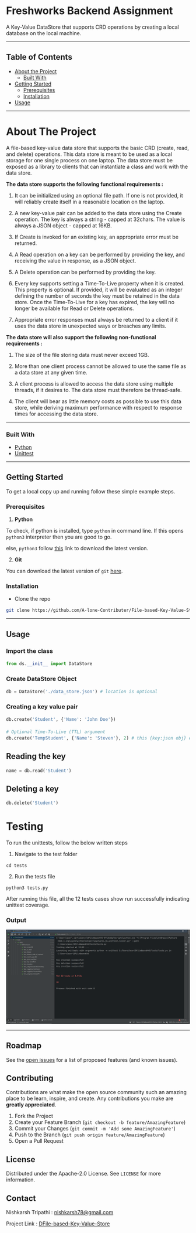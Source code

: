 # Freshworks Backend Assignment

A Key-Value DataStore that supports CRD operations by creating a local database on the local machine.

<hr>

<!-- TABLE OF CONTENTS -->
## Table of Contents

* [About the Project](#about-the-project)
  * [Built With](#built-with)
* [Getting Started](#getting-started)
  * [Prerequisites](#prerequisites)
  * [Installation](#installation)
* [Usage](#usage)

<hr>

<!-- ABOUT THE PROJECT -->
# About The Project

A file-based key-value data store that supports the basic CRD  (create, read, and delete)
operations. This data store is meant to be used as a local storage for one single process on one
laptop. The data store must be exposed as a library to clients that can instantiate a class and work
with the data store.


**The data store supports the following functional requirements :**

1. It can be initialized using an optional file path. If one is not provided, it will reliably
create itself in a reasonable location on the laptop.

2. A new key-value pair can be added to the data store using the Create operation. The key
is always a string - capped at 32chars. The value is always a JSON object - capped at
16KB.

3. If Create is invoked for an existing key, an appropriate error must be returned.

4. A Read operation on a key can be performed by providing the key, and receiving the
value in response, as a JSON object.

5. A Delete operation can be performed by providing the key.

6. Every key supports setting a Time-To-Live property when it is created. This property is
optional. If provided, it will be evaluated as an integer defining the number of seconds
the key must be retained in the data store. Once the Time-To-Live for a key has expired,
the key will no longer be available for Read or Delete operations.

7. Appropriate error responses must always be returned to a client if it uses the data store in
unexpected ways or breaches any limits.



**The data store will also support the following non-functional requirements :**

1. The size of the file storing data must never exceed 1GB.

2. More than one client process cannot be allowed to use the same file as a data store at any
given time.

3. A client process is allowed to access the data store using multiple threads, if it desires to.
The data store must therefore be thread-safe.

4. The client will bear as little memory costs as possible to use this data store, while
deriving maximum performance with respect to response times for accessing the data
store.

<hr>

### Built With
* [Python](https://www.python.org/)
* [Unittest](https://docs.python.org/3/library/unittest.html)

<hr>

<!-- GETTING STARTED -->
## Getting Started

To get a local copy up and running follow these simple example steps.

### Prerequisites

1. **Python**

To check, if python is installed, type <code>python</code> in command line. If this opens <code>python3</code> interpreter then you are good to go. 

else, <code>python3</code> follow [this](https://www.python.org/downloads/) link to download the latest version.

2. **Git**

You can download the latest version of <code>git</code> [here](https://git-scm.com/downloads).

### Installation

* Clone the repo

```sh
git clone https://github.com/A-lone-Contributer/File-based-Key-Value-Store.git
```

<hr>

<!-- USAGE EXAMPLES -->
## Usage

### Import the class
```python
from ds.__init__ import DataStore
```

### Create DataStore Object 
```python
db = DataStore('./data_store.json') # location is optional
```

### Creating a key value pair

```python
db.create('Student', {'Name': 'John Doe'})

# Optional Time-To-Live (TTL) argument 
db.create('TempStudent', {'Name': 'Steven'}, 2) # this {key:json obj} expires in 2 seconds
```

## Reading the key 
```python
name = db.read('Student')
```

## Deleting a key
```python
db.delete('Student')
```



# Testing

To run the unittests, follow the below written steps

1. Navigate to the test folder
```shell
cd tests
```

2. Run the tests file
```
python3 tests.py 
```

After running this file, all the 12 tests cases show run successfully indicating unittest coverage.

### Output

![Product Name Screen Shot][product-screenshot]



[product-screenshot]: unittests.png

<hr>

<!-- ROADMAP -->
## Roadmap

See the [open issues](https://github.com/A-lone-Contributer/File-based-Key-Value-Store/issues) for a list of proposed features (and known issues).

<!-- CONTRIBUTING -->
## Contributing

Contributions are what make the open source community such an amazing place to be learn, inspire, and create. Any contributions you make are **greatly appreciated**.

1. Fork the Project
2. Create your Feature Branch (`git checkout -b feature/AmazingFeature`)
3. Commit your Changes (`git commit -m 'Add some AmazingFeature'`)
4. Push to the Branch (`git push origin feature/AmazingFeature`)
5. Open a Pull Request


<!-- LICENSE -->
## License

Distributed under the Apache-2.0 License. See `LICENSE` for more information.

<!-- CONTACT -->
## Contact

Nishkarsh Tripathi : nishkarsh78@gmail.com

Project Link : [DFile-based-Key-Value-Store](https://github.com/A-lone-Contributer/File-based-Key-Value-Store)

